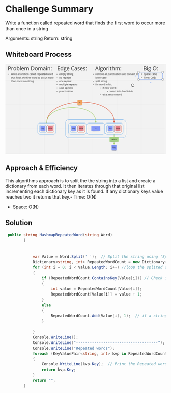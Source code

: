 ﻿# Challenge Summary
<!-- Description of the challenge -->
Write a function called repeated word that finds the first word to occur more than once in a string

Arguments: string
Return: string
## Whiteboard Process
![Whiteboard](whiteboard.png)
## Approach & Efficiency
<!-- What approach did you take? Why? What is the Big O space/time for this approach? -->
This algorithms approach is to split the the string into a list and create a dictionary from each word. It then iterates through that original list incrementing each dictionary key as it is found. If any dictionary keys value reaches two it returns that key.- Time: O(N)
- Space: O(N)
## Solution
<!-- Show how to run your code, and examples of it in action -->
```C#
 public string HashmapRepeatedWord(string Word)
        {
           
          
            var Value = Word.Split(' ');  // Split the string using 'Space' and stored it an var variable  
            Dictionary<string, int> RepeatedWordCount = new Dictionary<string, int>();
            for (int i = 0; i < Value.Length; i++) //loop the splited string  
            {
                if (RepeatedWordCount.ContainsKey(Value[i])) // Check if word already exist in dictionary update the count  
                {
                    int value = RepeatedWordCount[Value[i]];
                    RepeatedWordCount[Value[i]] = value + 1;
                }
                else
                {
                    RepeatedWordCount.Add(Value[i], 1);  // if a string is repeated and not added in dictionary , here we are adding   
                }
                
            }
            Console.WriteLine();
            Console.WriteLine("------------------------------------");
            Console.WriteLine("Repeated words");
            foreach (KeyValuePair<string, int> kvp in RepeatedWordCount)
            {
                Console.WriteLine(kvp.Key);  // Print the Repeated word
                return kvp.Key;
            }
            return "";
        }
```